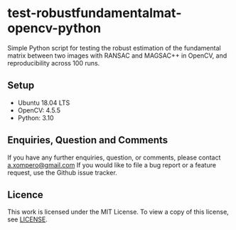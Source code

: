 # test-robustfundamentalmat-opencv-python
Simple Python script for testing the robust estimation of the fundamental matrix between two images with RANSAC and MAGSAC++ in OpenCV, and reproducibility across 100 runs.


## Setup
* Ubuntu 18.04 LTS
* OpenCV: 4.5.5
* Python: 3.10


## Enquiries, Question and Comments

If you have any further enquiries, question, or comments, please contact a.xompero@gmail.com If you would like to file a bug report or a feature request, use the Github issue tracker. 


## Licence

This work is licensed under the MIT License. To view a copy of this license, see [LICENSE](LICENSE).
